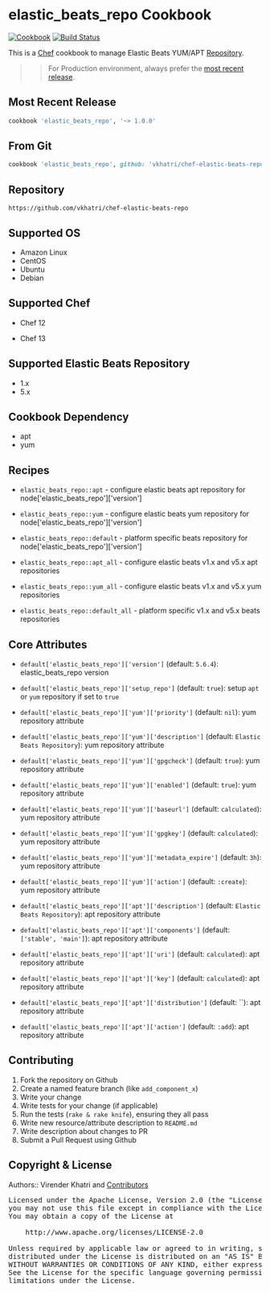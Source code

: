 elastic_beats_repo Cookbook
================

[![Cookbook](https://img.shields.io/github/tag/vkhatri/chef-elastic-beats-repo.svg)](https://github.com/vkhatri/chef-elastic-beats-repo) [![Build Status](https://travis-ci.org/vkhatri/chef-elastic-beats-repo.svg?branch=master)](https://travis-ci.org/vkhatri/chef-elastic-beats-repo)

This is a [Chef] cookbook to manage Elastic Beats YUM/APT [Repository].


>> For Production environment, always prefer the [most recent release](https://supermarket.chef.io/cookbooks/elastic_beats_repo).


## Most Recent Release

```ruby
cookbook 'elastic_beats_repo', '~> 1.0.0'
```


## From Git

```ruby
cookbook 'elastic_beats_repo', github: 'vkhatri/chef-elastic-beats-repo',  tag: 'v1.0.0'
```


## Repository

```
https://github.com/vkhatri/chef-elastic-beats-repo
```


## Supported OS

- Amazon Linux
- CentOS
- Ubuntu
- Debian


## Supported Chef

- Chef 12

- Chef 13


## Supported Elastic Beats Repository

- 1.x
- 5.x


## Cookbook Dependency

- apt
- yum


## Recipes

- `elastic_beats_repo::apt` - configure elastic beats apt repository for node['elastic_beats_repo']['version']

- `elastic_beats_repo::yum` - configure elastic beats yum repository for node['elastic_beats_repo']['version']

- `elastic_beats_repo::default` - platform specific beats repository for node['elastic_beats_repo']['version']

- `elastic_beats_repo::apt_all` - configure elastic beats v1.x and v5.x apt repositories

- `elastic_beats_repo::yum_all` - configure elastic beats v1.x and v5.x yum repositories

- `elastic_beats_repo::default_all` - platform specific v1.x and v5.x beats repositories


## Core Attributes

* `default['elastic_beats_repo']['version']` (default: `5.6.4`): elastic_beats_repo version

* `default['elastic_beats_repo']['setup_repo']` (default: `true`): setup `apt` or `yum` repository if set to `true`


* `default['elastic_beats_repo']['yum']['priority']` (default: `nil`): yum repository attribute

* `default['elastic_beats_repo']['yum']['description']` (default: `Elastic Beats Repository`): yum repository attribute

* `default['elastic_beats_repo']['yum']['gpgcheck']` (default: `true`): yum repository attribute

* `default['elastic_beats_repo']['yum']['enabled']` (default: `true`): yum repository attribute

* `default['elastic_beats_repo']['yum']['baseurl']` (default: `calculated`): yum repository attribute

* `default['elastic_beats_repo']['yum']['gpgkey']` (default: `calculated`): yum repository attribute

* `default['elastic_beats_repo']['yum']['metadata_expire']` (default: `3h`): yum repository attribute

* `default['elastic_beats_repo']['yum']['action']` (default: `:create`): yum repository attribute


* `default['elastic_beats_repo']['apt']['description']` (default: `Elastic Beats Repository`): apt repository attribute

* `default['elastic_beats_repo']['apt']['components']` (default: `['stable', 'main']`): apt repository attribute

* `default['elastic_beats_repo']['apt']['uri']` (default: `calculated`): apt repository attribute

* `default['elastic_beats_repo']['apt']['key']` (default: `calculated`): apt repository attribute

* `default['elastic_beats_repo']['apt']['distribution']` (default: ``): apt repository attribute

* `default['elastic_beats_repo']['apt']['action']` (default: `:add`): apt repository attribute


## Contributing

1. Fork the repository on Github
2. Create a named feature branch (like `add_component_x`)
3. Write your change
4. Write tests for your change (if applicable)
5. Run the tests (`rake & rake knife`), ensuring they all pass
6. Write new resource/attribute description to `README.md`
7. Write description about changes to PR
8. Submit a Pull Request using Github


## Copyright & License

Authors:: Virender Khatri and [Contributors]

<pre>
Licensed under the Apache License, Version 2.0 (the "License");
you may not use this file except in compliance with the License.
You may obtain a copy of the License at

    http://www.apache.org/licenses/LICENSE-2.0

Unless required by applicable law or agreed to in writing, software
distributed under the License is distributed on an "AS IS" BASIS,
WITHOUT WARRANTIES OR CONDITIONS OF ANY KIND, either express or implied.
See the License for the specific language governing permissions and
limitations under the License.
</pre>


[Chef]: https://www.chef.io/
[Repository]: https://www.elastic.co/guide/en/beats/libbeat/current/setup-repositories.html
[Contributors]: https://github.com/vkhatri/chef-elastic-beats-repo/graphs/contributors
